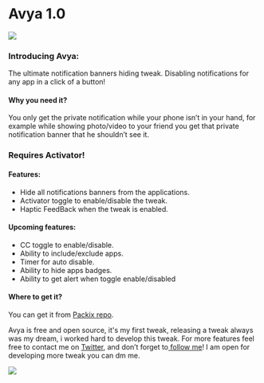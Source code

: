 # Avya 1.0

![](https://github.com/nasrawiziad/Avya/blob/main/Logo/avyalogo1.png?raw=true)

### Introducing Avya:
The ultimate notification banners hiding tweak.
Disabling notifications for any app in a click of a button!

#### Why you need it? 
You only get the private notification while your phone isn’t in your hand, for example while showing photo/video to your friend you get that private notification banner that he shouldn’t see it.

### Requires Activator!
#### Features: 
- Hide all notifications banners from the applications.
- Activator toggle to enable/disable the tweak.
- Haptic FeedBack when the tweak is enabled.

#### Upcoming features:
- CC toggle to enable/disable.
- Ability to include/exclude apps.
- Timer for auto disable.
- Ability to hide apps badges.
- Ability to get alert when toggle enable/disabled

#### Where to get it? 
You can get it from [Packix repo](https://repo.packix.com/ "Packix repo").

Avya is free and open source, it's my first tweak, releasing a tweak always was my dream, i worked hard to develop this tweak.
For more features feel free to contact me on [Twitter](https://twitter.com/BStar_dev "Twitter"), and don’t forget to[ follow me](https://twitter.com/BStar_dev " follow me")!
I am open for developing more tweak you can dm me.




[![](https://github.com/nasrawiziad/Avya/blob/main/Logo/blackstarlogo1.png?raw=true)](https://twitter.com/BStar_dev "![](https://github.com/nasrawiziad/Avya/blob/main/Logo/blackstarlogo1.png?raw=true)")
